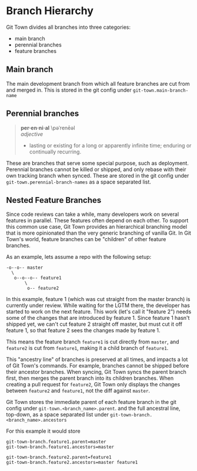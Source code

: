 # Branch Hierarchy

Git Town divides all branches into three categories:

* main branch
* perennial branches
* feature branches

## Main branch

The main development branch from which all feature branches are cut from and merged in.
This is stored in the git config under `git-town.main-branch-name`

## Perennial branches

> **per·en·ni·al**
> \pəˈrenēəl\
> _adjective_
>
> * lasting or existing for a long or apparently infinite time; enduring or continually recurring.

These are branches that serve some special purpose, such as deployment.
Perennial branches cannot be killed or shipped,
and only rebase with their own tracking branch when synced.
These are stored in the git config under `git-town.perennial-branch-names` as a space separated list.

## Nested Feature Branches

Since code reviews can take a while,
many developers work on several features in parallel.
These features often depend on each other.
To support this common use case, Git Town provides an hierarchical branching model
that is more opinionated than the very generic branching of vanilla Git.
In Git Town's world, feature branches can be "children" of other feature branches.

As an example, lets assume a repo with the following setup:

```
-o--o-- master
  \
   o--o--o-- feature1
       \
        o-- feature2
```

In this example, feature 1 (which was cut straight from the master branch) is currently under review.
While waiting for the LGTM there, the developer has started to work on the next feature.
This work (let's call it "feature 2") needs some of the changes that are introduced by feature 1.
Since feature 1 hasn't shipped yet, we can't cut feature 2 straight off master,
but must cut it off feature 1, so that feature 2 sees the changes made by feature 1.

This means the feature branch `feature1` is cut directly from `master`,
and `feature2` is cut from `feature1`, making it a child branch of `feature1`.

This "ancestry line" of branches is preserved at all times,
and impacts a lot of Git Town's commands.
For example, branches cannot be shipped before their ancestor branches.
When syncing, Git Town syncs the parent branch first,
then merges the parent branch into its children branches.
When creating a pull request for `feature2`,
Git Town only displays the changes between `feature2` and `feature1`,
not the diff against `master`.

Git Town stores the immediate parent of each feature branch in the git config under `git-town.<branch_name>.parent`.
and the full ancestral line, top-down, as a space separated list under `git-town-branch.<branch_name>.ancestors`

For this example it would store

```
git-town-branch.feature1.parent=master
git-town-branch.feature1.ancestors=master

git-town-branch.feature2.parent=feature1
git-town-branch.feature2.ancestors=master feature1
```
